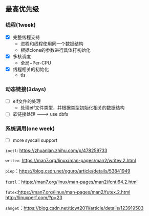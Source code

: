 ## 最高优先级

### 线程(1week)

- [x] 完整线程支持
  - 进程和线程使用同一个数据结构
  - 根据clone的参数进行具体打初始化
- [x] 多核调度
  - 全局+Per-CPU
- [x] 线程相关的初始化
  - tls

### 动态链接(3days)

- [ ] elf文件的处理
  - 处理elf文件类型，并根据类型初始化相关的数据结构
- [ ] 软链接处理 ---> use dbfs

### 系统调用(one week)

- [ ] more syscall support

`ioctl`: https://zhuanlan.zhihu.com/p/478259733

`writev`: https://man7.org/linux/man-pages/man2/writev.2.html 

`piep`：https://blog.csdn.net/oguro/article/details/53841949

`fcntl`：https://man7.org/linux/man-pages/man2/fcntl64.2.html

`futex`:https://man7.org/linux/man-pages/man2/futex.2.html   http://linuxperf.com/?p=23

`shmget`：https://blog.csdn.net/tjcwt2011/article/details/123919503